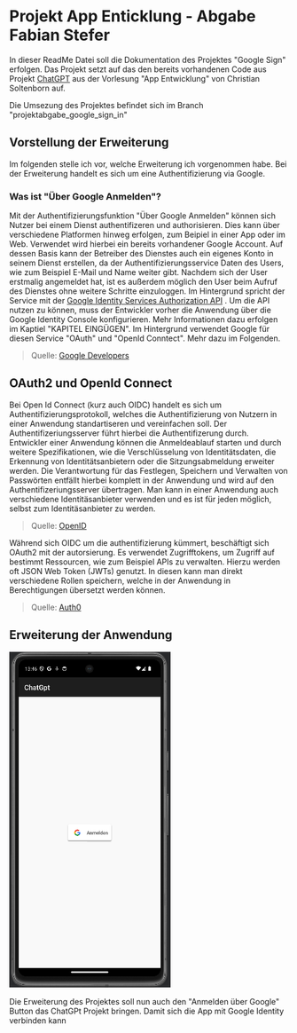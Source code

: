# Projekt App Enticklung - Abgabe Fabian Stefer

In dieser ReadMe Datei soll die Dokumentation des Projektes "Google Sign" erfolgen. Das Projekt setzt
auf das den bereits vorhandenen Code aus Projekt [ChatGPT](https://github.com/csoltenborn/app_entwicklung_BFAX422A)
aus der Vorlesung "App Entwicklung" von Christian Soltenborn auf.

Die Umsezung des Projektes befindet sich im Branch "projektabgabe_google_sign_in"

## Vorstellung der Erweiterung

Im folgenden stelle ich vor, welche Erweiterung ich vorgenommen habe. Bei der Erweiterung handelt es 
sich um eine Authentifizierung via Google. 

### Was ist "Über Google Anmelden"?

Mit der Authentifizierungsfunktion "Über Google Anmelden" können sich Nutzer bei einem Dienst 
authentifizeren und authorisieren. Dies kann über verschiedene Platformen hinweg erfolgen, zum
Beipiel in einer App oder im Web. Verwendet wird hierbei ein bereits vorhandener Google Account. 
Auf dessen Basis kann der Betreiber des Dienstes auch ein eigenes Konto in seinem Dienst erstellen,
da der Authentifizierungsservice Daten des Users, wie zum Beispiel E-Mail und Name weiter gibt. 
Nachdem sich der User erstmalig angemeldet hat, ist es außerdem möglich den User beim Aufruf des
Dienstes ohne weitere Schritte einzuloggen. Im Hintergrund spricht der Service mit der
[Google Identity Services Authorization API](https://developers.google.com/identity/oauth2/web/guides/overview?hl=de) 
. Um die API nutzen zu können, muss der Entwickler vorher die Anwendung über die Google Identity
Console konfigurieren. Mehr Informationen dazu erfolgen im Kaptiel "KAPITEL EINGÜGEN". Im
Hintergrund verwendet Google für diesen Service "OAuth" und "OpenId Conntect". Mehr dazu im Folgenden.  

>Quelle: [Google Developers](https://developers.google.com/identity/gsi/web/guides/overview?hl=de)  

## OAuth2 und OpenId Connect

Bei Open Id Connect (kurz auch OIDC) handelt es sich um Authentifizierungsprotokoll, welches 
die Authentifizierung von Nutzern in einer Anwendung standartiseren und vereinfachen soll. 
Der Authentifizeriungsserver führt hierbei die Authentifizerung durch. Entwickler einer Anwendung 
können die Anmeldeablauf starten und durch weitere Spezifikationen, wie die Verschlüsselung von
Identitätsdaten, die Erkennung von Identitätsanbietern oder die Sitzungsabmeldung erweiter werden.
Die Verantwortung für das Festlegen, Speichern und Verwalten von Passwörten entfällt hierbei komplett
in der Anwendung und wird auf den Authentifizeriungsserver übertragen. Man kann in einer Anwendung
auch verschiedene Identitäsanbieter verwenden und es ist für jeden möglich, selbst zum Identitäsanbieter
zu werden. 
  
>Quelle: [OpenID](https://openid.net/developers/how-connect-works/)  

Während sich OIDC um die authentifizierung kümmert, beschäftigt sich OAuth2 mit der autorsierung.
Es verwendet Zugrifftokens, um Zugriff auf bestimmt Ressourcen, wie zum Beispiel APIs zu verwalten.
Hierzu werden oft JSON Web Token (JWTs) genutzt. In diesen kann man direkt verschiedene Rollen 
speichern, welche in der Anwendung in Berechtigungen übersetzt werden können.  
  
>Quelle: [Auth0](https://auth0.com/de/intro-to-iam/what-is-oauth-2)  

## Erweiterung der Anwendung

![Bildschirmfoto 2023-11-15 um 13.46.47.png](readme_images%2FBildschirmfoto%202023-11-15%20um%2013.46.47.png)

Die Erweiterung des Projektes soll nun auch den "Anmelden über Google" Button das ChatGPt Projekt 
bringen. Damit sich die App mit Google Identity verbinden kann 

